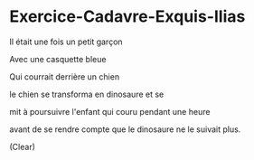 # Exercice-Cadavre-Exquis-Ilias

Il était une fois un petit garçon

Avec une casquette bleue

Qui courrait derrière un chien

le chien se transforma en  dinosaure et se   

mit à poursuivre l'enfant qui couru pendant une heure  

avant de se rendre compte que le dinosaure ne le suivait plus.

(Clear)
